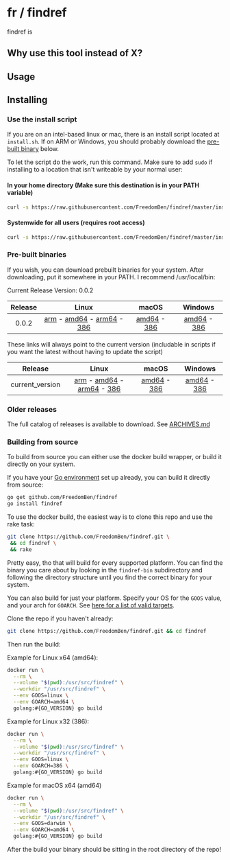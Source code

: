 # fr / findref



findref is

## Why use this tool instead of X?



## Usage



## Installing

### Use the install script

If you are on an intel-based linux or mac, there is an install script located at
`install.sh`.  If on ARM or Windows, you should probably download the
[pre-built binary](#pre-built-binaries) below.

To let the script do the work, run this command.  Make sure to add `sudo` if
installing to a location that isn't writeable by your normal user:

#### In your home directory (Make sure this destination is in your PATH variable)
```bash
curl -s https://raw.githubusercontent.com/FreedomBen/findref/master/install.sh | bash -s $HOME/bin
```

#### Systemwide for all users (requires root access)
```bash
curl -s https://raw.githubusercontent.com/FreedomBen/findref/master/install.sh | sudo bash -s /usr/local/bin
```

### Pre-built binaries

If you wish, you can download prebuilt binaries for your system.  After downloading,
put it somewhere in your PATH.  I recommend /usr/local/bin:

Current Release Version: 0.0.2

| Release | Linux | macOS | Windows |
|:-------:|:-----:|:-----:|:-------:|
| 0.0.2 | [arm](https://raw.githubusercontent.com/FreedomBen/findref-bin/master/0.0.2/linux/arm/findref) - [amd64](https://raw.githubusercontent.com/FreedomBen/findref-bin/master/0.0.2/linux/amd64/findref) - [arm64](https://raw.githubusercontent.com/FreedomBen/findref-bin/master/0.0.2/linux/arm64/findref) - [386](https://raw.githubusercontent.com/FreedomBen/findref-bin/master/0.0.2/linux/386/findref) | [amd64](https://raw.githubusercontent.com/FreedomBen/findref-bin/master/0.0.2/darwin/amd64/findref) - [386](https://raw.githubusercontent.com/FreedomBen/findref-bin/master/0.0.2/darwin/386/findref) | [amd64](https://raw.githubusercontent.com/FreedomBen/findref-bin/master/0.0.2/windows/amd64/findref.exe) - [386](https://raw.githubusercontent.com/FreedomBen/findref-bin/master/0.0.2/windows/386/findref.exe) |

These links will always point to the current version (includable in scripts if you
want the latest without having to update the script)

| Release | Linux | macOS | Windows |
|:-------:|:-----:|:-----:|:-------:|
| current_version | [arm](https://raw.githubusercontent.com/FreedomBen/findref-bin/master/current_version/linux/arm/findref) - [amd64](https://raw.githubusercontent.com/FreedomBen/findref-bin/master/current_version/linux/amd64/findref) - [arm64](https://raw.githubusercontent.com/FreedomBen/findref-bin/master/current_version/linux/arm64/findref) - [386](https://raw.githubusercontent.com/FreedomBen/findref-bin/master/current_version/linux/386/findref) | [amd64](https://raw.githubusercontent.com/FreedomBen/findref-bin/master/current_version/darwin/amd64/findref) - [386](https://raw.githubusercontent.com/FreedomBen/findref-bin/master/current_version/darwin/386/findref) | [amd64](https://raw.githubusercontent.com/FreedomBen/findref-bin/master/current_version/windows/amd64/findref.exe) - [386](https://raw.githubusercontent.com/FreedomBen/findref-bin/master/current_version/windows/386/findref.exe) |

### Older releases

The full catalog of releases is available to download.  See [ARCHIVES.md](ARCHIVES.md)

### Building from source

To build from source you can either use the docker build wrapper, or build it directly on your system.

If you have your [Go environment](https://golang.org/doc/install) set up
already, you can build it directly from source:

```bash
go get github.com/FreedomBen/findref
go install findref
```

To use the docker build, the easiest way is to clone this repo and use the rake task:

```bash
git clone https://github.com/FreedomBen/findref.git \
 && cd findref \
 && rake
```

Pretty easy, tho that will build for every supported platform.  You can find the binary you
care about by looking in the `findref-bin` subdirectory and following the directory structure
until you find the correct binary for your system.

You can also build for just
your platform.  Specify your OS for the `GOOS` value, and your arch for `GOARCH`.  See [here
for a list of valid targets](https://stackoverflow.com/a/30068222/2062384).

Clone the repo if you haven't already:

```bash
git clone https://github.com/FreedomBen/findref.git && cd findref
```

Then run the build:

Example for Linux x64 (amd64):

```bash
docker run \
  --rm \
  --volume "$(pwd):/usr/src/findref" \
  --workdir "/usr/src/findref" \
  --env GOOS=linux \
  --env GOARCH=amd64 \
  golang:#{GO_VERSION} go build
```

Example for Linux x32 (386):

```bash
docker run \
  --rm \
  --volume "$(pwd):/usr/src/findref" \
  --workdir "/usr/src/findref" \
  --env GOOS=linux \
  --env GOARCH=386 \
  golang:#{GO_VERSION} go build
```

Example for macOS x64 (amd64)

```bash
docker run \
  --rm \
  --volume "$(pwd):/usr/src/findref" \
  --workdir "/usr/src/findref" \
  --env GOOS=darwin \
  --env GOARCH=amd64 \
  golang:#{GO_VERSION} go build
```

After the build your binary should be sitting in the root directory of the repo!
